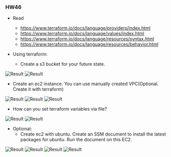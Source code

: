 ### HW46

- Read
  - https://www.terraform.io/docs/language/providers/index.html
  - https://www.terraform.io/docs/language/values/index.html
  - https://www.terraform.io/docs/language/resources/syntax.html
  - https://www.terraform.io/docs/language/resources/behavior.html

- Using terraform:
  - Create a s3 bucket for your future state.

![Result](https://i.ibb.co/pbfDYqt/Task1-1.jpg)
![Result](https://i.ibb.co/vVhrb1T/Task1-2.jpg)

- Create an ec2 instance. You can use manually created VPC(Optional. Create it with terraform)

![Result](https://i.ibb.co/hdJ6KV6/Task2-1.jpg)
![Result](https://i.ibb.co/GsQ5qHC/Task2-2.jpg)
![Result](https://i.ibb.co/Rz5Y599/Task2-3.jpg)

- How can you set terraform variables via file?

![Result](https://i.ibb.co/SBJphXT/variable.jpg)
![Result](https://i.ibb.co/Gs0H4rp/variables-file.jpg)

- Optional:
  - Create ec2 with ubuntu. Create an SSM document to install the latest packages for ubuntu. Run the document on this EC2.

![Result](https://i.ibb.co/6Z62mw7/Instance-with-ssm-agent1.jpg)
![Result](https://i.ibb.co/FVV8WbX/Instance-with-ssm-agent2.jpg)
![Result](https://i.ibb.co/rfr1XRV/ssm-send-command.jpg)
![Result](https://i.ibb.co/pbPChLB/Command-history.jpg)
